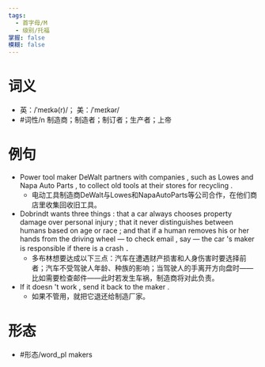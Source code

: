 ```yaml
---
tags:
  - 首字母/M
  - 级别/托福
掌握: false
模糊: false
---
```

# 词义
- 英：/ˈmeɪkə(r)/； 美：/ˈmeɪkər/
- #词性/n  制造商；制造者；制订者；生产者；上帝
# 例句
- Power tool maker DeWalt partners with companies , such as Lowes and Napa Auto Parts , to collect old tools at their stores for recycling .
	- 电动工具制造商DeWalt与Lowes和NapaAutoParts等公司合作，在他们商店里收集回收旧工具。
- Dobrindt wants three things : that a car always chooses property damage over personal injury ; that it never distinguishes between humans based on age or race ; and that if a human removes his or her hands from the driving wheel — to check email , say — the car 's maker is responsible if there is a crash ．
	- 多布林想要达成以下三点：汽车在遭遇财产损害和人身伤害时要选择前者；汽车不受驾驶人年龄、种族的影响；当驾驶人的手离开方向盘时——比如需要检查邮件——此时若发生车祸，制造商将对此负责。
- If it doesn 't work , send it back to the maker .
	- 如果不管用，就把它退还给制造厂家。
# 形态
- #形态/word_pl makers
